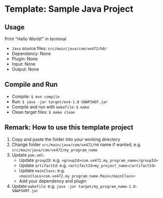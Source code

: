 # Template: Sample Java Project

## Usage

Print "Hello World!" in terminal

- `Java` source files: `src/main/java/com/ve472/h0/`
- Dependency: None
- Plugin: None
- Input: None
- Output: None

## Compile and Run

- Compile: `$ mvn compile`
- Run: `$ java -jar target/ex4-1.0-SNAPSHOT.jar`
- Compile and run with `makefile`: `$ make`
- Clean target files: `$ make clean`

## Remark: How to use this template project

1. Copy and paste the folder into your working directory
2. Change folder `src/main/java/com/ve472/h0` name if wanted, e.g. `src/main/java/com/ve472/my_program_name`
3. Update `pom.xml`:
    - Update `groupID`: e.g. `<groupId>com.ve472.my_program_name</groupId>`
    - Update `artifactId`: e.g. `<artifactId>my_project_name</artifactId>`
    - Update `mainClass`: e.g. `<mainClass>com.ve472.my_program_name.Main</mainClass>`
    - Add your dependency and plugin
4. Update `makefile`: e.g. `java -jar target/my_program_name-1.0-SNAPSHOT.jar`
